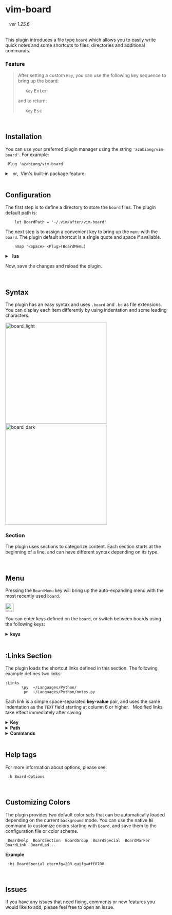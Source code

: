 <!-- https://github.com/azabiong/vim-board -->

# vim-board

<p><h6> &nbsp;&nbsp; ver 1.25.6 </h6></p>

This plugin introduces a file type `board` which allows you to easily write quick notes
and some shortcuts to files, directories and additional commands.

### Feature

> After setting a custom `Key`, you can use the following key sequence to bring up the board:
>
> &nbsp; &nbsp; &nbsp; `Key` <kbd>Enter</kbd>
>
> and to return:
>
> &nbsp; &nbsp; &nbsp; `Key` <kbd>Esc</kbd>

<br>

## Installation

You can use your preferred plugin manager using the string `'azabiong/vim-board'`. For example:
```vim
 Plug 'azabiong/vim-board'
```
<details>
<summary>&nbsp; or,&nbsp; Vim's built-in package feature: </summary>
<br>

> |Linux, Mac| Windows &nbsp;|
> |:--:|--|
> |~/.vim| ~/vimfiles|
>
> in the terminal:
> ```zsh
> cd ~/.vim && git clone --depth=1 https://github.com/azabiong/vim-board.git pack/azabiong/start/vim-board
> cd ~/.vim && vim -u NONE -c "helptags pack/azabiong/start/vim-board/doc" -c q
> ```
</details>
<br>

## Configuration

The first step is to define a directory to store the `board` files. The plugin default path is:
```vim
    let BoardPath = '~/.vim/after/vim-board'
```
The next step is to assign a convenient key to bring up the `menu` with the `board`. The plugin
default shortcut is a single quote and space if available.
```vim
    nmap '<Space> <Plug>(BoardMenu)
```

<details>
<summary><b>&nbsp; lua </b></summary>

```lua
  vim.g.BoardPath = '~/.vim/after/vim-board'

  vim.keymap.set('n', "'<Space>", '<Plug>(BoardMenu)')
```
</details>

Now, save the changes and reload the plugin.


<br>

## Syntax

The plugin has an easy syntax and uses `.board` and `.bd` as file extensions.  
You can display each item differently by using indentation and some leading characters.

<div style="display:inline-block">
<img width="315" alt="board_light" src="https://user-images.githubusercontent.com/83812658/209437944-cdfc79bc-819b-4b38-9cf6-71edb80c0eff.png">
<img width="315" alt="board_dark" src="https://user-images.githubusercontent.com/83812658/209437963-67ea4c14-1da6-40b0-939e-dfa4e6981ad6.png">
</div><br>

### Section

The plugin uses sections to categorize content. Each section starts at the beginning of a line,
and can have different syntax depending on its type.

<br>

## Menu

Pressing the `BoardMenu` key will bring up the auto-expanding menu with the most recently used `board`.

<img height="26" alt="menu" src="https://github.com/azabiong/vim-board/assets/83812658/b3958bdf-f6b9-4f2c-84f0-6de6054ad35b">

You can enter keys defined on the `board`, or switch between boards using the following keys:

<details>
<summary><b> keys </b></summary>
<br>

  |key|function|
  |:--:|:--|
  |<kbd>Enter</kbd>|edit current board|
  |<kbd>Esc</kbd>  |return|
  |<kbd>;</kbd>    |return (optional)|
  |<kbd>Space</kbd>|scroll down|
  |<kbd>↓</kbd>    |scroll down|
  |<kbd>↑</kbd>    |scroll up|
  |<kbd>Ctrl</kbd><kbd>Space</kbd> |scroll up|
  |<kbd>-</kbd>    |switch to previous board|
  |<kbd>=</kbd>    |switch to main board|
  |<kbd>+</kbd>    |add new board|
  |<kbd>:</kbd>    |command-line mode|
  |<kbd>/</kbd>    |search (optional)|
  |<kbd><</kbd>    |load links|
  |<kbd>></kbd>    |unload links|

</details>
<br>

## :Links Section

 The plugin loads the shortcut links defined in this section. The following example defines
 two links:
 ```
 :Links
        \py  ~/Languages/Python/
         pn  ~/Languages/Python/notes.py
 ```

 Each link is a simple space-separated **key-value** pair, and uses the same
 indentation as the `TEXT` field starting at column 6 or higher. &nbsp;
 Modified links take effect immediately after saving.

<details>
<summary><b> Key </b></summary>
<br>

A key can consist of any combination of symbols, alphanumeric, and Unicode
characters except those that start with some predefined characters.

Available leading characters:
```
    ~!@$%^&*_()[]{}'`";,.\/? 0-9 a-z A-Z and Unicode characters
```
Used in the menu and syntax:
```
    -  previous     #  comment 
    =  main         |  command 
    +  new
    <  load
    >  unload
    :  command
```

The same key can be defined differently on each board.  

### Long keys

Long keys can be activated by typing only the unique prefix portion of the key.
For example, if you define a long key `xylophone` and no key starts with `xy`,
you can open the link with `xy` <kbd>Enter</kbd>.  

<br>
</details>

<details>
<summary><b> Path </b></summary>
<br>

To easily define a link to a file, the plugin supports copying the current file's path to a register
when the `menu` key is pressed (by default the `b` register).

To paste the path stored in register `b` in insert mode:

&nbsp; &nbsp; &nbsp; <kbd>Ctrl</kbd>+<kbd>R</kbd> `b`  
<br>

#### 🍏 &nbsp;Tip

When switching to another board stored in the `BoardPath` directory,
you can omit the path and specify only the file name.&nbsp; For example:
```vim
      'a  another.board
```
Switching boards using the defined keys will automatically load the links defined on the board.

<br>
</details>

<details>
<summary><b> Commands </b></summary>
<br>

Additional commands can be added using the `|` bar character.  

For example, to browse files after changing the current working directory:
```vim
      \py  ~/Languages/Python/ | edit .
```

After opening the file, to go to the line 128:
```vim
       pn  ~/Languages/Python/notes.py | 128
```

More commands can be combined together:
```vim
      \d1 ~/Directory/ | NERDTreeCWD | wincmd p | edit README.md
```

### Commands only 

You can also define just a list of commands without specifying a file or directory.

For example, to define a command that copies frequently used commands or strings to the clipboard:
```vim
      s1  | let @+ = "copy this string to the clipboard"
```

To define a substitution command:
```vim
      ss  | %s/Foo/Bar/gc
```

To define a set of temporary key-maps:
```vim
      key | nn f0 <Cmd>echo 0<CR>
          | nn f9 <Cmd>echo 9<CR>
```

To define some input from the shell tool to the scratchpad, `Board*`:
```vim
      sh1 | Board* | r! echo "This is the scratchpad on the Board"
      sh2 | Board* | r! curl -sI example.com
```

### Multi-line commands

Multi-line commands &nbsp;can be set using the leading bar `|` character.
```vim
      bar ~/directory/or_file
          | echo 'foo'
          | echo 'bar'
```

### Link reference

Links that have already been defined can be referenced using the '&' symbol. for example:
```vim
      _N  | NERDTreeCWD
      \d1 ~/Directory/ | &_N
```

### Command-line mode

When using the `|` bar character as a shell `pipe` or other meaning, you can
switch to command-line mode input by adding a colon `:` after the bar.

```vim
      sh3 | Board* |: r! ls | wc
      sh4 | Board* |: r! cat ~/.ssh/known_hosts | awk '$1 ~ /[0-9]/ { print $1; exit }'
```

### Stop command

To stop a long list of commands while processing, press the `menu` key and
input <kbd>Ctrl</kbd>+<kbd>C</kbd> or an undefined key.

</details>
<br>

## Help tags

For more information about options, please see:
```vim
 :h Board-Options
```

<br>

## Customizing Colors

The plugin provides two default color sets that can be automatically loaded depending on the current `background` mode.
You can use the native **hi** command to customize colors starting with `Board`, and save them to the configuration file
or color scheme.
```
 BoardHelp  BoardSection  BoardGroup  BoardSpecial  BoardMarker  BoardLink  BoardLed...
```

**Example**
```vim
 :hi BoardSpecial ctermfg=208 guifg=#ff8700
```
<br>

## Issues

If you have any issues that need fixing, comments or new features you would like to add, please feel free to open an issue.

<br>
